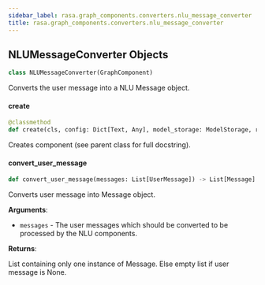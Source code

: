 ```yaml
---
sidebar_label: rasa.graph_components.converters.nlu_message_converter
title: rasa.graph_components.converters.nlu_message_converter
---
```

## NLUMessageConverter Objects

```python
class NLUMessageConverter(GraphComponent)
```

Converts the user message into a NLU Message object.

#### create

```python
@classmethod
def create(cls, config: Dict[Text, Any], model_storage: ModelStorage, resource: Resource, execution_context: ExecutionContext) -> NLUMessageConverter
```

Creates component (see parent class for full docstring).

#### convert\_user\_message

```python
def convert_user_message(messages: List[UserMessage]) -> List[Message]
```

Converts user message into Message object.

**Arguments**:

- `messages` - The user messages which should be converted to be processed by
  the NLU components.
  

**Returns**:

  List containing only one instance of Message.
  Else empty list if user message is None.

